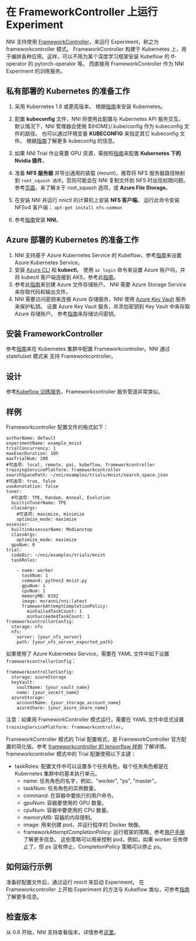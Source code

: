 # **在 FrameworkController 上运行 Experiment**

NNI 支持使用 [FrameworkController](https://github.com/Microsoft/frameworkcontroller)，来运行 Experiment，称之为 frameworkcontroller 模式。 FrameworkController 构建于 Kubernetes 上，用于编排各种应用。这样，可以不用为某个深度学习框架安装 Kubeflow 的 tf-operator 的 pytorch-operator 等。 而直接用 FrameworkController 作为 NNI Experiment 的训练服务。

## 私有部署的 Kubernetes 的准备工作

1. 采用 Kubernetes 1.8 或更高版本。 根据[指南](https://kubernetes.io/docs/setup/)来安装 Kubernetes。
2. 配置 **kubeconfig** 文件，NNI 将使用此配置与 Kubernetes API 服务交互。 默认情况下，NNI 管理器会使用 $(HOME)/.kube/config 作为 kubeconfig 文件的路径。 也可以通过环境变量 **KUBECONFIG** 来指定其它 kubeconfig 文件。 根据[指南](https://kubernetes.io/docs/concepts/configuration/organize-cluster-access-kubeconfig)了解更多 kubeconfig 的信息。
3. 如果 NNI Trial 作业需要 GPU 资源，需按照[指南](https://github.com/NVIDIA/k8s-device-plugin)来配置 **Kubernetes 下的 Nvidia 插件**。
4. 准备 **NFS 服务器** 并导出通用的装载 (mount)，推荐将 NFS 服务器路径映射到 `root_squash 选项`，否则可能会在 NNI 复制文件到 NFS 时出现权限问题。 参考[页面](https://linux.die.net/man/5/exports)，来了解关于 root_squash 选项，或 **Azure File Storage**。
5. 在安装 NNI 并运行 nnictl 的计算机上安装 **NFS 客户端**。 运行此命令安装 NFSv4 客户端： ```apt-get install nfs-common```

6. 参考[指南](QuickStart.md)安装 **NNI**。

## Azure 部署的 Kubernetes 的准备工作

1. NNI 支持基于 Azure Kubernetes Service 的 Kubeflow，参考[指南](https://azure.microsoft.com/en-us/services/kubernetes-service/)来设置 Azure Kubernetes Service。
2. 安装 [Azure CLI](https://docs.microsoft.com/en-us/cli/azure/install-azure-cli?view=azure-cli-latest) 和 **kubectl**。 使用 `az login` 命令来设置 Azure 账户吗，并将 kubectl 客户端连接到 AKS，参考此[指南](https://docs.microsoft.com/en-us/azure/aks/kubernetes-walkthrough#connect-to-the-cluster)。
3. 参考此[指南](https://docs.microsoft.com/en-us/azure/storage/common/storage-quickstart-create-account?tabs=portal)来创建 Azure 文件存储账户。 NNI 需要 Azure Storage Service 来存取代码和输出文件。
4. NNI 需要访问密钥来连接 Azure 存储服务，NNI 使用 [Azure Key Vault](https://azure.microsoft.com/en-us/services/key-vault/) 服务来保护私钥。 设置 Azure Key Vault 服务，并添加密钥到 Key Vault 中来存取 Azure 存储账户。 参考[指南](https://docs.microsoft.com/en-us/azure/key-vault/quick-create-cli)来存储访问密钥。

## 安装 FrameworkController

参考[指南](https://github.com/Microsoft/frameworkcontroller/tree/master/example/run)来在 Kubernetes 集群中配置 Frameworkcontroller。NNI 通过 statefulset 模式来 支持 Frameworkcontroller。

## 设计

参考[Kubeflow 训练服务](./KubeflowMode.md)，Frameworkcontroller 服务管道非常类似。

## 样例

Frameworkcontroller 配置文件的格式如下：

    authorName: default
    experimentName: example_mnist
    trialConcurrency: 1
    maxExecDuration: 10h
    maxTrialNum: 100
    #可选项: local, remote, pai, kubeflow, frameworkcontroller
    trainingServicePlatform: frameworkcontroller
    searchSpacePath: ~/nni/examples/trials/mnist/search_space.json
    #可选项: true, false
    useAnnotation: false
    tuner:
      #可选项: TPE, Random, Anneal, Evolution
      builtinTunerName: TPE
      classArgs:
        #可选项: maximize, minimize
        optimize_mode: maximize
    assessor:
      builtinAssessorName: Medianstop
      classArgs:
        optimize_mode: maximize
      gpuNum: 0
    trial:
      codeDir: ~/nni/examples/trials/mnist
      taskRoles:
    
        - name: worker
          taskNum: 1
          command: python3 mnist.py
          gpuNum: 1
          cpuNum: 1
          memoryMB: 8192
          image: msranni/nni:latest
          frameworkAttemptCompletionPolicy:
            minFailedTaskCount: 1
            minSucceededTaskCount: 1
    frameworkcontrollerConfig:
      storage: nfs
      nfs:
        server: {your_nfs_server}
        path: {your_nfs_server_exported_path}
    

如果使用了 Azure Kubernetes Service，需要在 YAML 文件中如下设置 `frameworkcontrollerConfig`：

    frameworkcontrollerConfig:
      storage: azureStorage
      keyVault:
        vaultName: {your_vault_name}
        name: {your_secert_name}
      azureStorage:
        accountName: {your_storage_account_name}
        azureShare: {your_azure_share_name}
    

注意：如果用 FrameworkController 模式运行，需要在 YAML 文件中显式设置 `trainingServicePlatform: frameworkcontroller`。

FrameworkController 模式的 Trial 配置格式，是 FrameworkController 官方配置的简化版。参考 [frameworkcontroller 的 tensorflow 样例](https://github.com/Microsoft/frameworkcontroller/blob/master/example/framework/scenario/tensorflow/cpu/tensorflowdistributedtrainingwithcpu.yaml) 了解详情。  
frameworkcontroller 模式中的 Trial 配置使用以下主键：

* taskRoles: 配置文件中可以设置多个任务角色，每个任务角色都是在 Kubernetes 集群中的基本执行单元。 
   * name: 任务角色的名字，例如，"worker", "ps", "master"。
   * taskNum: 任务角色的实例数量。
   * command: 在容器中要执行的用户命令。
   * gpuNum: 容器要使用的 GPU 数量。
   * cpuNum: 容器中要使用的 CPU 数量。
   * memoryMB: 容器的内存限制。
   * image: 用来创建 pod，并运行程序的 Docker 映像。
   * frameworkAttemptCompletionPolicy: 运行框架的策略，参考[用户手册](https://github.com/Microsoft/frameworkcontroller/blob/master/doc/user-manual.md#frameworkattemptcompletionpolicy)了解更多信息。 这些策略可以用来控制 pod，例如，如果 worker 任务停止了，但 ps 没有停止，CompletionPolicy 策略可以停止 ps。

## 如何运行示例

准备好配置文件后，通过运行 nnictl 来启动 Experiment。 在 Frameworkcontroller 上开始 Experiment 的方法与 Kubeflow 类似，可参考[指南](./KubeflowMode.md)了解更多信息。

## 检查版本

从 0.6 开始，NNI 支持查看版本，详情参考[这里](PAIMode.md)。